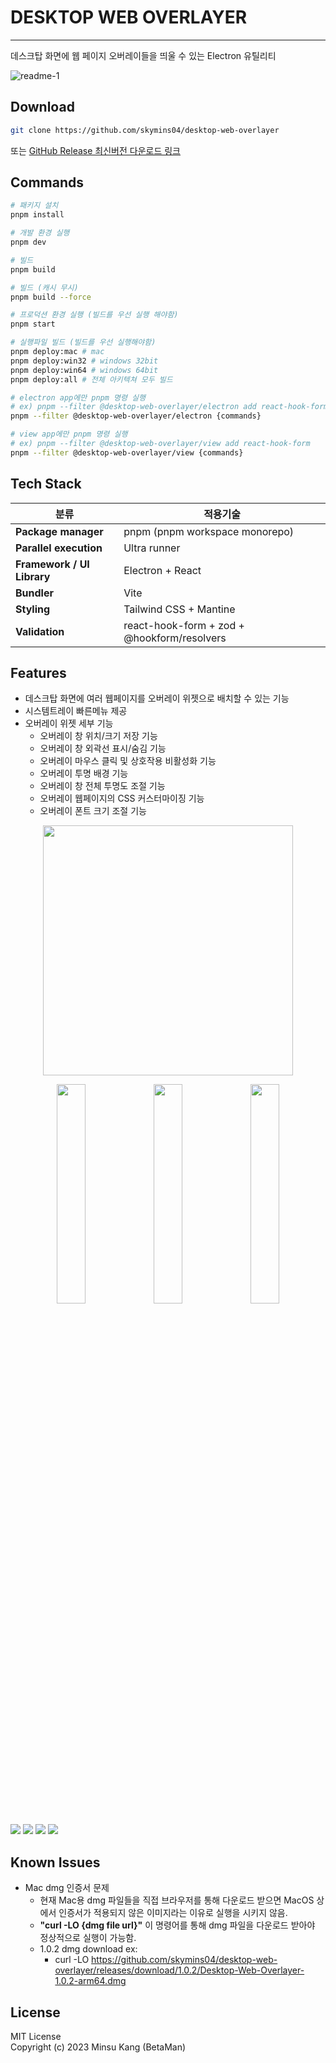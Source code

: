 # DESKTOP WEB OVERLAYER

---

데스크탑 화면에 웹 페이지 오버레이들을 띄울 수 있는 Electron 유틸리티

![readme-1](assets/readme-1.png)

## Download

```sh
git clone https://github.com/skymins04/desktop-web-overlayer
```

또는
[GitHub Release 최신버전 다운로드 링크](https://github.com/skymins04/desktop-web-overlayer/releases/latest)

## Commands

```sh
# 패키지 설치
pnpm install

# 개발 환경 실행
pnpm dev

# 빌드
pnpm build

# 빌드 (캐시 무시)
pnpm build --force

# 프로덕션 환경 실행 (빌드를 우선 실행 해야함)
pnpm start

# 실행파일 빌드 (빌드를 우선 실행해야함)
pnpm deploy:mac # mac
pnpm deploy:win32 # windows 32bit
pnpm deploy:win64 # windows 64bit
pnpm deploy:all # 전체 아키텍쳐 모두 빌드

# electron app에만 pnpm 명령 실행
# ex) pnpm --filter @desktop-web-overlayer/electron add react-hook-form
pnpm --filter @desktop-web-overlayer/electron {commands}

# view app에만 pnpm 명령 실행
# ex) pnpm --filter @desktop-web-overlayer/view add react-hook-form
pnpm --filter @desktop-web-overlayer/view {commands}
```

## Tech Stack

| 분류                       | 적용기술                                    |
| -------------------------- | ------------------------------------------- |
| **Package manager**        | pnpm (pnpm workspace monorepo)              |
| **Parallel execution**     | Ultra runner                                |
| **Framework / UI Library** | Electron + React                            |
| **Bundler**                | Vite                                        |
| **Styling**                | Tailwind CSS + Mantine                      |
| **Validation**             | react-hook-form + zod + @hookform/resolvers |

## Features

- 데스크탑 화면에 여러 웹페이지를 오버레이 위젯으로 배치할 수 있는 기능
- 시스템트레이 빠른메뉴 제공
- 오버레이 위젯 세부 기능
  - 오버레이 창 위치/크기 저장 기능
  - 오버레이 창 외곽선 표시/숨김 기능
  - 오버레이 마우스 클릭 및 상호작용 비활성화 기능
  - 오버레이 투명 배경 기능
  - 오버레이 창 전체 투명도 조절 기능
  - 오버레이 웹페이지의 CSS 커스터마이징 기능
  - 오버레이 폰트 크기 조절 기능

<p align="center">
  <img src="assets/readme-5.png" style="width: 400px; margin: 0 auto;" />
</p>
<p align="center">
  <img src="assets/readme-7.png" style="width: 30%;" />
  <img src="assets/readme-8.png" style="width: 30%;" />
  <img src="assets/readme-9.png" style="width: 30%;" />
<p>
<img src="assets/readme-2.png" />
<img src="assets/readme-6.png" />
<img src="assets/readme-3.png" />
<img src="assets/readme-4.png" />

## Known Issues

- Mac dmg 인증서 문제
  - 현재 Mac용 dmg 파일들을 직접 브라우저를 통해 다운로드 받으면 MacOS 상에서 인증서가 적용되지 않은 이미지라는 이유로 실행을 시키지 않음.
  - **"curl -LO {dmg file url}"** 이 명령어를 통해 dmg 파일을 다운로드 받아야 정상적으로 실행이 가능함.
  - 1.0.2 dmg download ex:
    - curl -LO https://github.com/skymins04/desktop-web-overlayer/releases/download/1.0.2/Desktop-Web-Overlayer-1.0.2-arm64.dmg

## License

MIT License  
Copyright (c) 2023 Minsu Kang (BetaMan)
